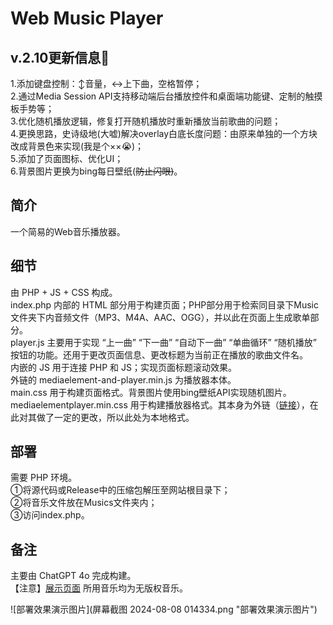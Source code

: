 # Web Music Player

## v.2.10更新信息🥳


1.添加键盘控制：↕音量，↔上下曲，空格暂停；<br />
2.通过Media Session API支持移动端后台播放控件和桌面端功能键、定制的触摸板手势等；<br />
3.优化随机播放逻辑，修复打开随机播放时重新播放当前歌曲的问题；<br />
4.更换思路，史诗级地(大嘘)解决overlay白底长度问题：由原来单独的一个方块改成背景色来实现(我是个××😭)；<br />
5.添加了页面图标、优化UI；<br />
6.背景图片更换为bing每日壁纸(~~防止闪眼)~~。<br />

## 简介

一个简易的Web音乐播放器。<br />

## 细节

由 PHP + JS + CSS 构成。<br />
index.php 内部的 HTML 部分用于构建页面；PHP部分用于检索同目录下Music文件夹下内音频文件（MP3、M4A、AAC、OGG），并以此在页面上生成歌单部分。<br />
player.js 主要用于实现 “上一曲” “下一曲” “自动下一曲” “单曲循环” “随机播放” 按钮的功能。还用于更改页面信息、更改标题为当前正在播放的歌曲文件名。<br />
内嵌的 JS 用于连接 PHP 和 JS；实现页面标题滚动效果。<br />
外链的 mediaelement-and-player.min.js 为播放器本体。<br />
main.css 用于构建页面格式。背景图片使用bing壁纸API实现随机图片。<br />
mediaelementplayer.min.css 用于构建播放器格式。其本身为外链（[链接](https://cdnjs.cloudflare.com/ajax/libs/mediaelement/4.2.16/mediaelementplayer.min.css )），在此对其做了一定的更改，所以此处为本地格式。<br />

## 部署

需要 PHP 环境。<br />
①将源代码或Release中的压缩包解压至网站根目录下；<br />
②将音乐文件放在Musics文件夹内；<br />
③访问index.php。<br />

## 备注

主要由 ChatGPT 4o 完成构建。<br />【注意】[展示页面](https://github_demo.litmustea.eu.org/web_music_player/index.php)  所用音乐均为无版权音乐。<br />

![部署效果演示图片](屏幕截图 2024-08-08 014334.png "部署效果演示图片")
